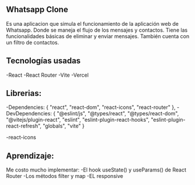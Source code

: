 ## Whatsapp Clone

Es una aplicacion que simula el funcionamiento de la aplicación web de Whatsapp. Donde se maneja el flujo de los mensajes y contactos. Tiene las funcionalidades básicas de eliminar y enviar mensajes. También cuenta con un filtro de contactos.

## Tecnologías usadas

-React
-React Router
-Vite
-Vercel


## Librerias:
-Dependencies: {
    "react",
    "react-dom",
    "react-icons",
    "react-router"
  },
-DevDependencies: {
    "@eslint/js",
    "@types/react",
    "@types/react-dom",
    "@vitejs/plugin-react",
    "eslint",
    "eslint-plugin-react-hooks",
    "eslint-plugin-react-refresh",
    "globals",
    "vite"
  }

-react-icons

## Aprendizaje:

Me costo mucho implementar: 
-El hook useState() y useParams() de React Router
-Los métodos filter y map
-EL responsive
